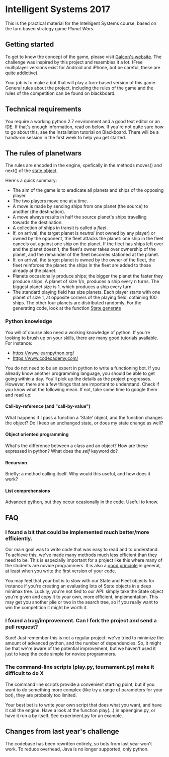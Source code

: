 Intelligent Systems 2017
========================
This is the practical material for the Intelligent Systems course, based on the
turn based strategy game _Planet Wars_.

## Getting started

To get to know the concept of the game, please visit 
[Galcon's website](http://www.galcon.com/flash). The challenge was inspired by this 
project and resembles it a lot. (Free multiplayer versions exist for Android and iPhone, but be careful, these are quite addictive).

Your job is to make a bot that will play a turn-based version of this game. 
General rules about the project, including the rules of the game and the rules 
of the competition can be found on blackboard.

## Technical requirements

You require a working python 2.7 environment and a good text editor or an IDE. If 
that's enough information, read on below. If you're not quite sure how to go
about this, see the installation tutorial on Blackboard. There will be a hands-on
session in the first week to help you get started. 

## The rules of planetwars

The rules are encoded in the engine, spefically in the methods moves() and next() 
of the [state object](https://github.com/intelligent-systems-course/planet-wars/blob/master/api/_state.py).

Here's a quick summary:

 * The aim of the game is to eradicate all planets and ships of the opposing player.
 * The two players move one at a time.
 * A move is made by sending ships from one planet (the source) to another (the destination).
 * A move always results in half the source planet's ships travelling towards the destination.
 * A collection of ships in transit is called a _fleet_.
 * If, on arrival, the target planet is _neutral_ (not owned by any player) or owned by the opponent, the fleet attacks the planet: one ship in the fleet cancels out against one ship on the planet. If the fleet has ships left over and the planet doesn't, the fleet's owner takes over ownership of the planet, and the remainder of the fleet becomes stationed at the planet.
 * If, on arrival, the target planet is owned by the owner of the fleet, the fleet reinforces the planet: the ships in the fleet are added to those already at the planet.
 * Planets occasionally produce ships; the bigger the planet the faster they produce ships. A planet of size 1/n, produces a ship every n turns. The biggest planet size is 1, which produces a ship every turn.
 * The standard playing field has size planets. Each player starts with one planet of size 1, at opposite corners of the playing field, cotaining 100 ships. The other four planets are distributed randomly. For the generating code, look at the function [State.generate](https://github.com/intelligent-systems-course/planet-wars/blob/master/api/_state.py#L440)

### Python knowledge

You will of course also need a working knowledge of python. If you're looking to 
brush up on your skills, there are many good tutorials available. For instance:
 * https://www.learnpython.org/
 * https://www.codecademy.com/ 
 
You do not need to be an expert in python to write a functioning bot. If you
already know another programming language, you should be able to get going within 
a day. You'll pick up the details as the project progresses. However, there are 
a few things that are important to understand. Check if you know what the 
following mean. If not, take some time to google them and read up:

#### Call-by-reference (and "call-by-value")

What happens if I pass a function a 'State' object, and the function changes the
object? Do I keep an unchanged state, or does my state change as well? 

#### Object oriented programming

What's the difference between a class and an object? How are these expressed in python? 
What does the _self_ keyword do?

#### Recursion

Briefly: a method calling itself. Why would this useful, and how does it work?

#### List comprehensions

Advanced python, but they occur ocasionally in the code. Useful to know.

## FAQ

### I found a bit that could be implemented much better/more efficiently.

Our main goal was to write code that was easy to read and to understand. To achieve
this, we've made many methods much less efficient than they need to be. This
is especially important for a project like this where many of the students are 
novice programmers. It is also a 
[good principle](https://en.wikipedia.org/wiki/Program_optimization#When_to_optimize) 
in general, at least when you write the first version of your code.

You may feel that your bot is to slow with our State and Fleet objects for 
instance if you're creating an evaluating lots of State objects in a deep
minimax tree. Luckily, you're not tied to our API: simply take the State object 
you're given and copy it to your own, more efficient, implementation. This may 
get you another plie or two in the search tree, so if you really want to win the 
competition it might be worth it.  

### I found a bug/improvement. Can I fork the project and send a pull request?

Sure! Just remember this is not a regular project: we've tried to minimize the 
amount of advanced python, and the number of dependencies. So, it might be that 
we're aware of the potential improvement, but we haven't used it just to keep the 
code simple for novice programmers.  

### The command-line scripts (play.py, tournament.py) make it difficult to do X

The command line scripts provide a convenient starting point, but if you want to do 
something more complex (like try a range of parameters for your bot), they are probably 
too limited. 

Your best bet is to write your own script that does what you want, and have it call the 
engine. Have a look at the function play(...) in  api/engine.py, or have it run a by 
itself. See experiment.py for an example.

## Changes from last year's challenge

The codebase has been rewritten entirely, so bots from last year won't work. To
reduce overhead, Java is no longer supported, only python.

